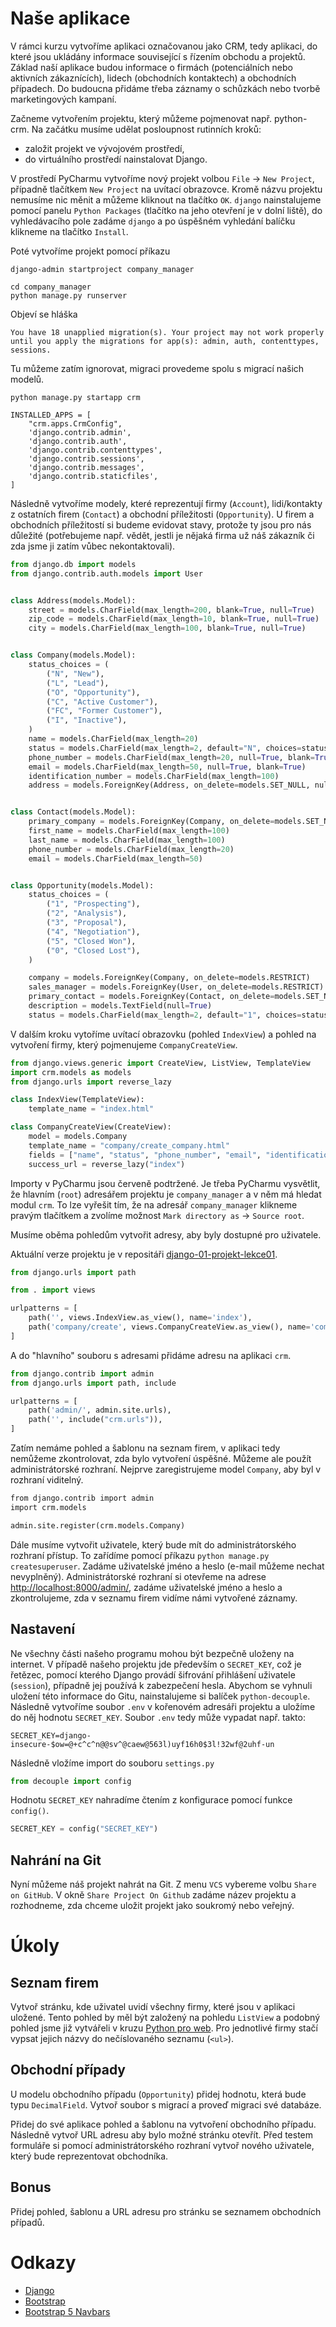 # Naše aplikace

V rámci kurzu vytvoříme aplikaci označovanou jako CRM, tedy aplikaci, do které jsou ukládány informace související s řízením obchodu a projektů. Základ naší aplikace budou informace o firmách (potenciálních nebo aktivních zákaznících), lidech (obchodních kontaktech) a obchodních případech. Do budoucna přidáme třeba záznamy o schůzkách nebo tvorbě marketingových kampaní.

Začneme vytvořením projektu, který můžeme pojmenovat např. python-crm. Na začátku musíme udělat posloupnost rutinních kroků:

- založit projekt ve vývojovém prostředí,
- do virtuálního prostředí nainstalovat Django.

V prostředí PyCharmu vytvoříme nový projekt volbou `File` -> `New Project`, případně tlačítkem `New Project` na uvítací obrazovce. Kromě názvu projektu nemusíme nic měnit a můžeme kliknout na tlačítko `OK`. `django` nainstalujeme pomocí panelu `Python Packages` (tlačítko na jeho otevření je v dolní liště), do vyhledávacího pole zadáme `django` a po úspěšném vyhledání balíčku klikneme na tlačítko `Install`.

Poté vytvoříme projekt pomocí příkazu

```
django-admin startproject company_manager
```

```
cd company_manager
python manage.py runserver
```

Objeví se hláška

```
You have 18 unapplied migration(s). Your project may not work properly until you apply the migrations for app(s): admin, auth, contenttypes, sessions.
```

Tu můžeme zatím ignorovat, migraci provedeme spolu s migrací našich modelů.

```
python manage.py startapp crm
```

```
INSTALLED_APPS = [
    "crm.apps.CrmConfig",
    'django.contrib.admin',
    'django.contrib.auth',
    'django.contrib.contenttypes',
    'django.contrib.sessions',
    'django.contrib.messages',
    'django.contrib.staticfiles',
]
```

Následně vytvoříme modely, které reprezentují firmy (`Account`), lidi/kontakty z ostatních firem (`Contact`) a obchodní příležitosti (`Opportunity`). U firem a obchodních příležitostí si budeme evidovat stavy, protože ty jsou pro nás důležité (potřebujeme např. vědět, jestli je nějaká firma už náš zákazník či zda jsme ji zatím vůbec nekontaktovali).

```py
from django.db import models
from django.contrib.auth.models import User


class Address(models.Model):
    street = models.CharField(max_length=200, blank=True, null=True)
    zip_code = models.CharField(max_length=10, blank=True, null=True)
    city = models.CharField(max_length=100, blank=True, null=True)


class Company(models.Model):
    status_choices = (
        ("N", "New"),
        ("L", "Lead"),
        ("O", "Opportunity"),
        ("C", "Active Customer"),
        ("FC", "Former Customer"),
        ("I", "Inactive"),
    )
    name = models.CharField(max_length=20)
    status = models.CharField(max_length=2, default="N", choices=status_choices)
    phone_number = models.CharField(max_length=20, null=True, blank=True)
    email = models.CharField(max_length=50, null=True, blank=True)
    identification_number = models.CharField(max_length=100)
    address = models.ForeignKey(Address, on_delete=models.SET_NULL, null=True)


class Contact(models.Model):
    primary_company = models.ForeignKey(Company, on_delete=models.SET_NULL, null=True)
    first_name = models.CharField(max_length=100)
    last_name = models.CharField(max_length=100)
    phone_number = models.CharField(max_length=20)
    email = models.CharField(max_length=50)


class Opportunity(models.Model):
    status_choices = (
        ("1", "Prospecting"),
        ("2", "Analysis"),
        ("3", "Proposal"),
        ("4", "Negotiation"),
        ("5", "Closed Won"),
        ("0", "Closed Lost"),
    )

    company = models.ForeignKey(Company, on_delete=models.RESTRICT)
    sales_manager = models.ForeignKey(User, on_delete=models.RESTRICT)
    primary_contact = models.ForeignKey(Contact, on_delete=models.SET_NULL, null=True)
    description = models.TextField(null=True)
    status = models.CharField(max_length=2, default="1", choices=status_choices)

```

V dalším kroku vytoříme uvítací obrazovku (pohled `IndexView`) a pohled na vytvoření firmy, který pojmenujeme `CompanyCreateView`.

```py
from django.views.generic import CreateView, ListView, TemplateView
import crm.models as models
from django.urls import reverse_lazy

class IndexView(TemplateView):
    template_name = "index.html"

class CompanyCreateView(CreateView):
    model = models.Company
    template_name = "company/create_company.html"
    fields = ["name", "status", "phone_number", "email", "identification_number"]
    success_url = reverse_lazy("index")

```

Importy v PyCharmu jsou červeně podtržené. Je třeba PyCharmu vysvětlit, že hlavním (`root`) adresářem projektu je `company_manager` a v něm má hledat modul `crm`. To lze vyřešit tím, že na adresář `company_manager` klikneme pravým tlačítkem a zvolíme možnost `Mark directory as` -> `Source root`.

Musíme oběma pohledům vytvořit adresy, aby byly dostupné pro uživatele.

Aktuální verze projektu je v repositáři [django-01-projekt-lekce01](https://github.com/pesikj/django-01-projekt-lekce01).

```py
from django.urls import path

from . import views

urlpatterns = [
    path('', views.IndexView.as_view(), name='index'),
    path('company/create', views.CompanyCreateView.as_view(), name='company_create'),
]
```

A do "hlavního" souboru s adresami přidáme adresu na aplikaci `crm`.

```py
from django.contrib import admin
from django.urls import path, include

urlpatterns = [
    path('admin/', admin.site.urls),
    path('', include("crm.urls")),
]
```

Zatím nemáme pohled a šablonu na seznam firem, v aplikaci tedy nemůžeme zkontrolovat, zda bylo vytvoření úspěšné. Můžeme ale použít administrátorské rozhraní. Nejprve zaregistrujeme model `Company`, aby byl v rozhraní viditelný.

```html
from django.contrib import admin
import crm.models

admin.site.register(crm.models.Company)
```

Dále musíme vytvořit uživatele, který bude mít do administrátorského rozhraní přístup. To zařídíme pomocí příkazu `python manage.py createsuperuser`. Zadáme uživatelské jméno a heslo (e-mail můžeme nechat nevyplněný). Administrátorské rozhraní si otevřeme na adrese [http://localhost:8000/admin/](http://localhost:8000/admin/), zadáme uživatelské jméno a heslo a zkontrolujeme, zda v seznamu firem vidíme námi vytvořené záznamy.

## Nastavení

Ne všechny části našeho programu mohou být bezpečně uloženy na internet. V případě našeho projektu jde především o `SECRET_KEY`, což je řetězec, pomocí kterého Django provádí šifrování přihlášení uživatele (`session`), případně jej používá k zabezpečení hesla. Abychom se vyhnuli uložení této informace do Gitu, nainstalujeme si balíček `python-decouple`. Následně vytvoříme soubor `.env` v kořenovém adresáři projektu a uložíme do něj hodnotu `SECRET_KEY`. Soubor `.env` tedy může vypadat např. takto:

```
SECRET_KEY=django-insecure-$ow=@+c^c^n@@sv^@caew@563l)uyf16h0$3l!32wf@2uhf-un
```

Následně vložíme import do souboru `settings.py`

```py
from decouple import config
```

Hodnotu `SECRET_KEY` nahradíme čtením z konfigurace pomocí funkce `config()`.

```py
SECRET_KEY = config("SECRET_KEY")
```

## Nahrání na Git

Nyní můžeme náš projekt nahrát na Git. Z menu `VCS` vybereme volbu `Share on GitHub`. V okně `Share Project On Github` zadáme název projektu a rozhodneme, zda chceme uložit projekt jako soukromý nebo veřejný.

# Úkoly

## Seznam firem

Vytvoř stránku, kde uživatel uvidí všechny firmy, které jsou v aplikaci uložené. Tento pohled by měl být založený na pohledu `ListView` a podobný pohled jsme již vytvářeli v kruzu [Python pro web](https://kodim.cz/czechitas/progr2-python/python-pro-web/sablony-a-pohledy/#vytvoreni-seznamu-kurzu). Pro jednotlivé firmy stačí vypsat jejich názvy do nečíslovaného seznamu (`<ul>`).

## Obchodní případy

U modelu obchodního případu (`Opportunity`) přidej hodnotu, která bude typu `DecimalField`. Vytvoř soubor s migrací a proveď migraci své databáze.

Přidej do své aplikace pohled a šablonu na vytvoření obchodního případu. Následně vytvoř URL adresu aby bylo možné stránku otevřít. Před testem formuláře si pomocí administrátorského rozhraní vytvoř nového uživatele, který bude reprezentovat obchodníka.

## Bonus

Přidej pohled, šablonu a URL adresu pro stránku se seznamem obchodních případů.


# Odkazy

* [Django](https://www.djangoproject.com/)
* [Bootstrap](https://getbootstrap.com/)
* [Bootstrap 5 Navbars](https://www.w3schools.com/bootstrap5/bootstrap_navbar.php)

